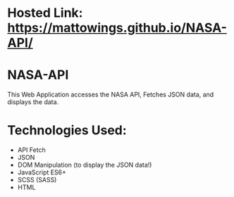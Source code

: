 # Hosted Link: https://mattowings.github.io/NASA-API/

# NASA-API

This Web Application accesses the NASA API, Fetches JSON data, and displays the data.

# Technologies Used:
- API Fetch
- JSON
- DOM Manipulation (to display the JSON data!)
- JavaScript ES6+
- SCSS (SASS)
- HTML
